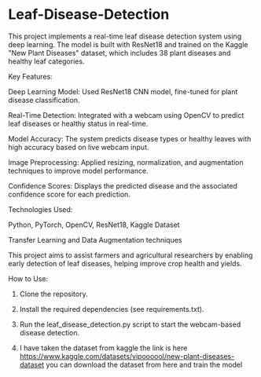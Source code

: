 # Leaf-Disease-Detection
This project implements a real-time leaf disease detection system using deep learning. The model is built with ResNet18 and trained on the Kaggle "New Plant Diseases" dataset, which includes 38 plant diseases and healthy leaf categories.

Key Features:

Deep Learning Model: Used ResNet18 CNN model, fine-tuned for plant disease classification.

Real-Time Detection: Integrated with a webcam using OpenCV to predict leaf diseases or healthy status in real-time.

Model Accuracy: The system predicts disease types or healthy leaves with high accuracy based on live webcam input.

Image Preprocessing: Applied resizing, normalization, and augmentation techniques to improve model performance.

Confidence Scores: Displays the predicted disease and the associated confidence score for each prediction.


Technologies Used:

Python, PyTorch, OpenCV, ResNet18, Kaggle Dataset

Transfer Learning and Data Augmentation techniques


This project aims to assist farmers and agricultural researchers by enabling early detection of leaf diseases, helping improve crop health and yields.

How to Use:

1. Clone the repository.


2. Install the required dependencies (see requirements.txt).


3. Run the leaf_disease_detection.py script to start the webcam-based disease detection.

4. I have taken the dataset from kaggle the link is here https://www.kaggle.com/datasets/vipoooool/new-plant-diseases-dataset
     you can download the dataset from here and train the model


